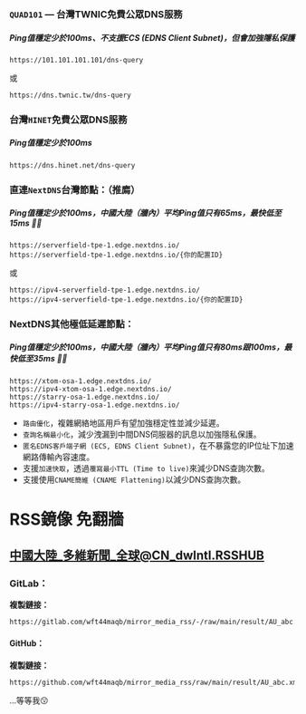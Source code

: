 ### `QUAD101` — 台灣TWNIC免費公眾DNS服務
##### Ping值穩定少於100ms、不支援ECS (EDNS Client Subnet)，但**會**加強隱私保護
```
https://101.101.101.101/dns-query
```
或
```
https://dns.twnic.tw/dns-query
```

### 台灣`HINET`免費公眾DNS服務
##### Ping值穩定少於100ms
```
https://dns.hinet.net/dns-query
```

### 直連`NextDNS`台灣節點：（推廌）
##### Ping值穩定少於100ms，中國大陸（牆內）平均Ping值只有65ms，最快低至15ms 👍🏼
```
https://serverfield-tpe-1.edge.nextdns.io/
https://serverfield-tpe-1.edge.nextdns.io/{你的配置ID}
```
或
```
https://ipv4-serverfield-tpe-1.edge.nextdns.io/
https://ipv4-serverfield-tpe-1.edge.nextdns.io/{你的配置ID}
```

### NextDNS其他極低延遲節點：
##### Ping值穩定少於100ms，中國大陸（牆內）平均Ping值只有80ms跟100ms，最快低至35ms 👍🏼
```
https://xtom-osa-1.edge.nextdns.io/
https://ipv4-xtom-osa-1.edge.nextdns.io/
https://starry-osa-1.edge.nextdns.io/
https://ipv4-starry-osa-1.edge.nextdns.io/
```

- `路由優化`，複雜網絡地區用戶有望加強穩定性並減少延遲。
- `查詢名稱最小化`，減少洩漏到中間DNS伺服器的訊息以加強隱私保護。
- `匿名EDNS客戶端子網 (ECS, EDNS Client Subnet)`，在不暴露您的IP位址下加速網路傳輸內容速度。
- 支援`加速快取`，透過`覆寫最小TTL (Time to live)`來減少DNS查詢次數。
- 支援使用`CNAME簡維 (CNAME Flattening)`以減少DNS查詢次數。

# RSS鏡像 免翻牆
## 中國大陸_多維新聞_全球@CN_dwIntl.RSSHUB
### GitLab：
**複製鏈接：**
```
https://gitlab.com/wft44maqb/mirror_media_rss/-/raw/main/result/AU_abc.xml
```
#### GitHub：
**複製鏈接：**
```
https://github.com/wft44maqb/mirror_media_rss/raw/main/result/AU_abc.xml
```

...等等我😗
